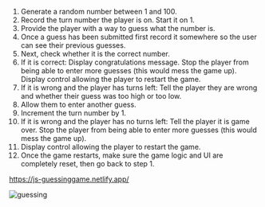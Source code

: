 1) Generate a random number between 1 and 100.
2) Record the turn number the player is on. Start it on 1.
3) Provide the player with a way to guess what the number is.
4) Once a guess has been submitted first record it somewhere so the user can see their previous guesses.
5) Next, check whether it is the correct number.
6) If it is correct:
Display congratulations message.
Stop the player from being able to enter more guesses (this would mess the game up).
Display control allowing the player to restart the game.
7) If it is wrong and the player has turns left:
Tell the player they are wrong and whether their guess was too high or too low.
8) Allow them to enter another guess.
9) Increment the turn number by 1.
10) If it is wrong and the player has no turns left:
Tell the player it is game over.
Stop the player from being able to enter more guesses (this would mess the game up).
11) Display control allowing the player to restart the game.
12) Once the game restarts, make sure the game logic and UI are completely reset, then go back to step 1.



https://js-guessinggame.netlify.app/


![guessing](https://user-images.githubusercontent.com/24884380/175181208-84d6877b-7d0b-41e1-bf44-3a8bec21f691.jpg)

